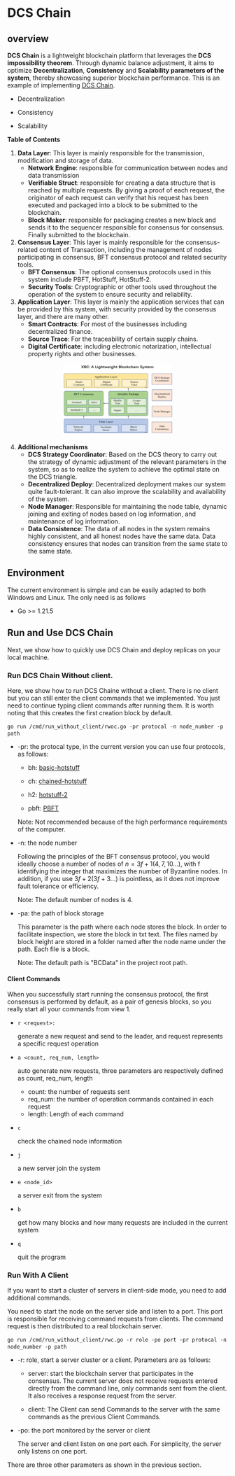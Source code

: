 # DCS Chain

## overview

**DCS Chain** is a lightweight blockchain platform that leverages the **DCS impossibility theorem**. Through dynamic balance adjustment, it aims to  optimize **Decentralization**, **Consistency** and **Scalability parameters of the system**, thereby showcasing superior blockchain performance. This is an example of implementing [DCS Chain](https://arxiv.org/abs/2406.12376).

- Decentralization

- Consistency

- Scalability

**Table of Contents**

1. **Data Layer**: This layer is mainly responsible for the transmission, modification and storage of data.
   - **Network Engine**: responsible for communication between nodes and data transmission
   - **Verifiable Struct**: responsible for creating a data structure that is reached by multiple requests. By giving a proof of each request, the originator of each request can verify that his request has been executed and packaged into a block to be submitted to the blockchain.
   - **Block Maker**: responsible for packaging creates a new block and sends it to the sequencer responsible for consensus for consensus. Finally submitted to the blockchain.
2. **Consensus Layer**: This layer is mainly responsible for the consensus-related content of Transaction, including the management of nodes participating in consensus, BFT consensus protocol and related security tools.
   - **BFT Consensus**: The optional consensus protocols used in this system include PBFT, HotStuff, HotStuff-2.
   - **Security Tools**: Cryptographic or other tools used throughout the operation of the system to ensure security and reliability.
3. **Application Layer**: This layer is mainly the application services that can be provided by this system, with security provided by the consensus layer, and there are many other.
   - **Smart Contracts**: For most of the businesses including decentralized finance.
   - **Source Trace**: For the traceability of certain supply chains.
   - **Digital Certificate**: including electronic notarization, intellectual property rights and other businesses.

<p align="center">
<img width="500" height="330" src="https://github.com/zhengwang100/DCSChain/blob/main/docs/img/architecture.png" alt="image-20240623174414295" style="zoom:50%;" />
</p>

4. **Additional mechanisms**
   - **DCS Strategy Coordinator**: Based on the DCS theory to carry out the strategy of dynamic adjustment of the relevant parameters in the system, so as to realize the system to achieve the optimal state on the DCS triangle.
   - **Decentralized Deploy**: Decentralized deployment makes our system quite fault-tolerant. It can also improve the scalability and availability of the system.
   - **Node Manager**: Responsible for maintaining the node table, dynamic joining and exiting of nodes based on log information, and maintenance of log information.
   - **Data Consistence**: The data of all nodes in the system remains highly consistent, and all honest nodes have the same data. Data consistency ensures that nodes can transition from the same state to the same state.

## Environment

The current environment is simple and can be easily adapted to both Windows and Linux. The only need is as follows

- Go >= 1.21.5

## Run and Use DCS Chain

Next, we show how to quickly use DCS Chain and deploy replicas on your local machine.

### Run DCS Chain Without client.

Here, we show how to run DCS Chaine without a client. There is no client but you can still enter the client commands that we implemented. You just need to continue typing client commands after running them.
It is worth noting that this creates the first creation block by default.

``` shell
go run /cmd/run_without_client/rwoc.go -pr protocal -n node_number -p path
```

- -pr: the protocal type, in the current version you can use four protocols, as follows:

  - bh: [basic-hotstuff](./consensus/hotstuff/README.md)

  - ch: [chained-hotstuff](./consensus/hotstuff/README.md) 
  
  - h2: [hotstuff-2](./consensus/hotstuff2/README.md)
  
  - pbft: [PBFT](./consensus/pbft/README.md)
  
  Note: Not recommended because of the high performance requirements of the computer.

- -n: the node number

  Following the principles of the BFT consensus protocol, you would ideally choose a number of nodes of $n=3f+1(4, 7, 10...)$, with f identifying the integer that maximizes the number of Byzantine nodes. In addition, if you use $3f+2$($3f+3...$) is pointless, as it does not improve fault tolerance or efficiency.

  Note: The default number of nodes is 4.
  
- -pa: the path of block storage

  This parameter is the path where each node stores the block. In order to facilitate inspection, we store the block in txt text. The files named by block height are stored in a folder named after the node name under the path. Each file is a block. 

  Note: The default path is "BCData" in the project root path.

#### Client Commands

When you successfully start running the consensus protocol, the first consensus is performed by default, as a pair of genesis blocks, so you really start all your commands from view 1.

- ```shell
  r <request>: 
  ```

  generate a new request and send to the leader, and request represents a specific request operation

- ``` shell
  a <count, req_num, length>
  ```

  auto generate new requests, three parameters are respectively defined as count, req_num, length

  - count: the number of requests sent
  - req_num: the number of operation commands contained in each request
  - length: Length of each command

- ```shel
  c
  ```

  check the chained node information


- ```shell
  j
  ```

  a new server join the system

- ```shell
  e <node_id>
  ```

  a server exit from the system

- ```shell
  b
  ```

  get how many blocks and how many requests are included in the current system

- ``` shell
  q
  ```

  quit the program

### Run With A Client

If you want to start a cluster of servers in client-side mode, you need to add additional commands.

You need to start the node on the server side and listen to a port. This port is responsible for receiving command requests from clients. The command request is then distributed to a real blockchain server.

```shell
go run /cmd/run_without_client/rwc.go -r role -po port -pr protocal -n node_number -p path
```

- -r: role, start a server cluster or a client. Parameters are as follows:

  - server: start the blockchain server that participates in the consensus. The current server does not receive requests entered directly from the command line, only commands sent from the client. It also receives a response request from the server.

  - client:  The Client can send Commands to the server with the same commands as the previous Client Commands.

- -po: the port monitored by the server or client

  The server and client listen on one port each. For simplicity, the server only listens on one port.


There are three other parameters as shown in the previous section.
